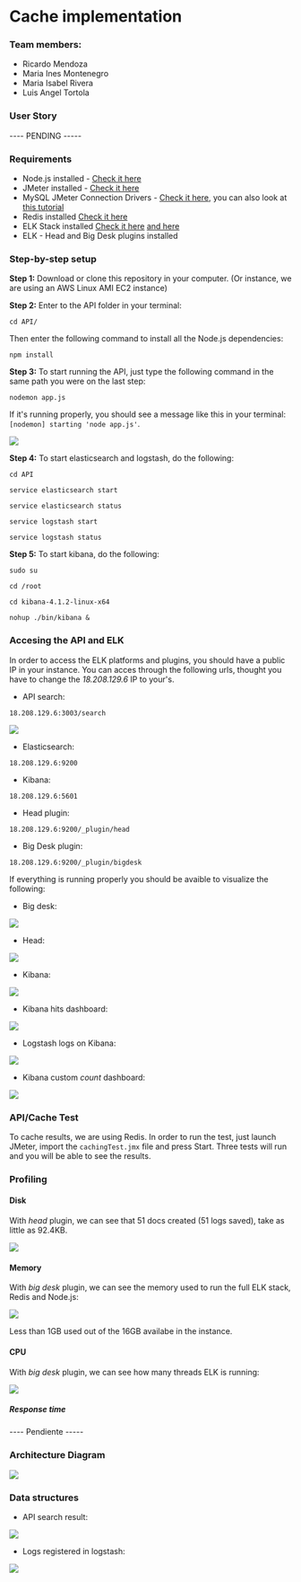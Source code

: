 # Cache implementation
### Team members:
 * Ricardo Mendoza
 * Maria Ines Montenegro
 * Maria Isabel Rivera
 * Luis Angel Tortola

### User Story

---- PENDING -----


### Requirements

* Node.js installed - [Check it here](https://nodejs.org/en/)
* JMeter installed - [Check it here](https://jmeter.apache.org/)
* MySQL JMeter Connection Drivers - [Check it here](https://dev.mysql.com/downloads/connector/j/), you can also look at [this tutorial](https://www.3pillarglobal.com/insights/integrating-jmeter-and-mysql-into-your-database)
* Redis installed [Check it here](https://www.sitepoint.com/using-redis-node-js/)
* ELK Stack installed [Check it here](https://www.youtube.com/watch?v=ge8uHdmtb1M&list=PL5zjQdAWZiUyxxHI72D_O5i77jlJrxKZr&index=1) [and here](https://github.com/andrewpuch/elasticsearch-logstash-kibana-tutorial)
* ELK - Head and Big Desk plugins installed

### Step-by-step setup

**Step 1:**
Download or clone this repository in your computer. (Or instance, we are using an AWS Linux AMI EC2 instance)


**Step 2:**
Enter to the API folder in your terminal:

```
cd API/
```
Then enter the following command to install all the Node.js dependencies:

```
npm install
```


**Step 3:**
To start running the API, just type the following command in the same path you were on the last step:

```
nodemon app.js
```

If it's running properly, you should see a message like this in your terminal: `[nodemon] starting 'node app.js'`.

![](imgs/api_running.png)

**Step 4:**
To start elasticsearch and logstash, do the following:

```
cd API
```
```
service elasticsearch start
```
```
service elasticsearch status
```
```
service logstash start
```
```
service logstash status
```

**Step 5:**
To start kibana, do the following:

```
sudo su 
```
```
cd /root
```
```
cd kibana-4.1.2-linux-x64
```
```
nohup ./bin/kibana &
```

### Accesing the API and ELK

In order to access the ELK platforms and plugins, you should have a public IP in your instance. You can acces through the following urls, thought you have to change the *18.208.129.6* IP to your's.

* API search:

```
18.208.129.6:3003/search
```

![](imgs/api_search.png)

* Elasticsearch:

```
18.208.129.6:9200
```

* Kibana:

```
18.208.129.6:5601
```

* Head plugin:

```
18.208.129.6:9200/_plugin/head
```

* Big Desk plugin:

```
18.208.129.6:9200/_plugin/bigdesk
```

If everything is running properly you should be avaible to visualize the following:

* Big desk:

![](imgs/bigdesk.png)

* Head:

![](imgs/head_browse.png)

* Kibana:

![](imgs/kibana.png)

* Kibana hits dashboard:

![](imgs/hits.png)

* Logstash logs on Kibana:

![](imgs/logs.png)

* Kibana custom *count* dashboard:

![](imgs/dashboard.png)


### API/Cache Test

To cache results, we are using Redis. In order to run the test, just launch JMeter, import the `cachingTest.jmx` file and press Start. Three tests will run and you will be able to see the results.

### Profiling

#### Disk 

With *head* plugin, we can see that 51 docs created (51 logs saved), take as little as  92.4KB.

![](imgs/head.png)

#### Memory 

With *big desk* plugin, we can see the memory used to run the full ELK stack, Redis and Node.js:

![](imgs/memory.png)


Less than 1GB used out of the 16GB availabe in the instance.

#### CPU

With *big desk* plugin, we can see how many threads ELK is running:

![](imgs/cpu_threads.png)

##### Response time

---- Pendiente -----

### Architecture Diagram

![](imgs/diagram2.jpeg)

### Data structures

* API search result:

![](imgs/api_search.png)

* Logs registered in logstash:

![](imgs/log_result.png)
